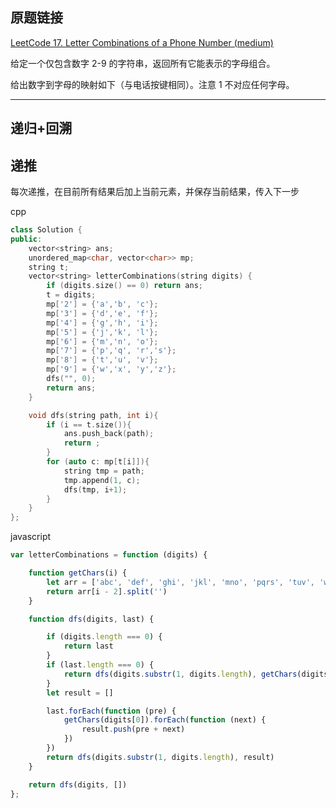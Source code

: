 ## 原题链接

[LeetCode 17. Letter Combinations of a Phone Number (medium)](https://leetcode-cn.com/problems/letter-combinations-of-a-phone-number/)

给定一个仅包含数字 2-9 的字符串，返回所有它能表示的字母组合。

给出数字到字母的映射如下（与电话按键相同）。注意 1 不对应任何字母。

---

## 递归+回溯




## 递推

每次递推，在目前所有结果后加上当前元素，并保存当前结果，传入下一步

cpp

```cpp
class Solution {
public:
    vector<string> ans;
    unordered_map<char, vector<char>> mp;
    string t;
    vector<string> letterCombinations(string digits) {
        if (digits.size() == 0) return ans;
        t = digits;
        mp['2'] = {'a','b', 'c'};
        mp['3'] = {'d','e', 'f'};
        mp['4'] = {'g','h', 'i'};
        mp['5'] = {'j','k', 'l'};
        mp['6'] = {'m','n', 'o'};
        mp['7'] = {'p','q', 'r','s'};
        mp['8'] = {'t','u', 'v'};
        mp['9'] = {'w','x', 'y','z'};
        dfs("", 0);
        return ans;
    }

    void dfs(string path, int i){
        if (i == t.size()){
            ans.push_back(path);
            return ;
        }
        for (auto c: mp[t[i]]){
            string tmp = path;
            tmp.append(1, c);
            dfs(tmp, i+1);
        }
    }
};
```

javascript


```javascript
var letterCombinations = function (digits) {

    function getChars(i) {
        let arr = ['abc', 'def', 'ghi', 'jkl', 'mno', 'pqrs', 'tuv', 'wxyz']
        return arr[i - 2].split('')
    }

    function dfs(digits, last) {

        if (digits.length === 0) {
            return last
        }
        if (last.length === 0) {
            return dfs(digits.substr(1, digits.length), getChars(digits[0]))
        }
        let result = []

        last.forEach(function (pre) {
            getChars(digits[0]).forEach(function (next) {
                result.push(pre + next)
            })
        })
        return dfs(digits.substr(1, digits.length), result)
    }

    return dfs(digits, [])
};
```
